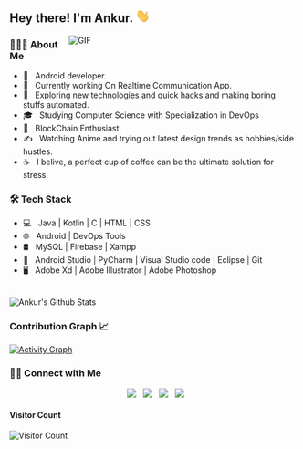 <h2> Hey there! I'm Ankur. <img src="https://github.com/Ankursehrawat15/Ankursehrawat15/blob/master/Images_Giphy/Hi.gif" width="25"></h2>

<img align="right" alt="GIF" src="https://github.com/Ankursehrawat15/Ankursehrawat15/blob/master/Images_Giphy/gif4.gif" width="400"/>

<h3> 👨🏻‍💻 About Me </h3>

- 💼 &nbsp; Android developer.
- 🔭 &nbsp; Currently working On Realtime Communication App. 
- 🤔 &nbsp; Exploring new technologies and quick hacks and making boring stuffs automated.
- 🎓 &nbsp; Studying Computer Science with Specialization in DevOps
- 🌱 &nbsp; BlockChain Enthusiast. 
- ✍️ &nbsp; Watching Anime and trying out latest design trends as hobbies/side hustles.
- ☕ &nbsp; I belive, a perfect cup of coffee can be the ultimate solution for stress. 

 <h3>🛠 Tech Stack</h3>

- 💻 &nbsp; Java | Kotlin | C | HTML | CSS 
- 🌐 &nbsp; Android | DevOps Tools
- 🛢 &nbsp; MySQL | Firebase | Xampp
- 🔧 &nbsp; Android Studio | PyCharm | Visual Studio code | Eclipse | Git
- 🖥 &nbsp; Adobe Xd | Adobe Illustrator | Adobe Photoshop 

<br>
<img align="center" src="https://github-readme-stats.vercel.app/api?username=ankursehrawat15&include_all_commits=true&count_private=true&show_icons=true&line_height=20&title_color=7A7ADB&icon_color=2234AE&text_color=D3D3D3&bg_color=0,000000,130F40" alt="Ankur's Github Stats">
</br>

 <h3> Contribution Graph 📈 </h3>
<a href="https://github.com/Ankursehrawat15"><img alt="Activity Graph" src="https://activity-graph.herokuapp.com/graph?username=ankursehrawat15&bg_color=1F222E&color=F8D866&line=F85D7F&point=FFFFFF&hide_border=true" /></a>

  
  <h3> 🤝🏻 Connect with Me </h3>

<p align="center">
&nbsp; <a href="https://www.linkedin.com/in/ankur-sehrawat-312b961a3/" target="_blank" rel="noopener noreferrer"><img src="https://img.icons8.com/plasticine/100/000000/linkedin.png" width="50" /></a>
&nbsp; <a href="mailto:ankursherawat15@gmail.com" target="_blank" rel="noopener noreferrer"><img src="https://img.icons8.com/plasticine/100/000000/gmail.png"  width="50" /></a>
&nbsp; <a href="https://twitter.com/AnkurSehrawat15" target="_blank" rel="noopener noreferrer"><img src="https://img.icons8.com/plasticine/100/000000/twitter.png" width="50" /></a>  
&nbsp; <a href="https://www.instagram.com/meankursehrawat/" target="_blank" rel="noopener noreferrer"><img src="https://img.icons8.com/plasticine/100/000000/instagram-new.png" width="50" /></a>  
</p>
  
  #### **Visitor Count**
 ![Visitor Count](https://profile-counter.glitch.me/{ankursehrawat15}/count.svg)

